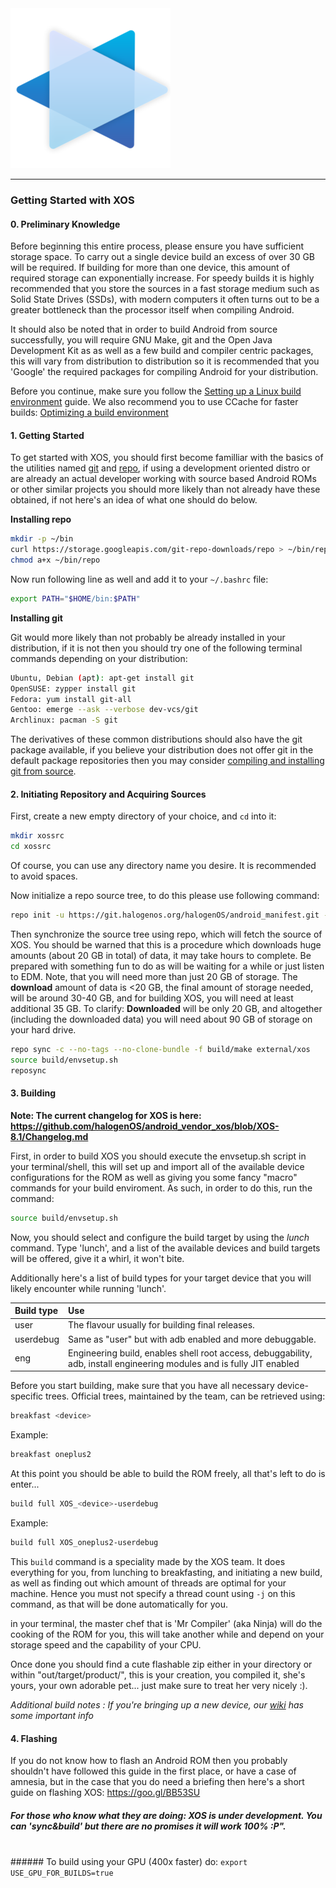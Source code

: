 <img src="https://raw.githubusercontent.com/halogenOS/android_manifest/XOS-8.1/halogenos-logo.png">

___________________________________________________________________________________


### Getting Started with XOS

#### __0. Preliminary Knowledge__

Before beginning this entire process, please ensure you have sufficient storage space. To carry out a single device build an excess of over 30 GB will be required. If building for more than one device, this amount of required storage can exponentially increase. For speedy builds it is highly recommended that you store the sources in a fast storage medium such as Solid State Drives (SSDs), with modern computers it often turns out to be a greater bottleneck than the processor itself when compiling Android.

It should also be noted that in order to build Android from source successfully, you will require GNU Make, git and the Open Java Development Kit as as well as a few build and compiler centric packages, this will vary from distribution to distribution so it is recommended that you 'Google' the required packages for compiling Android for your distribution.

Before you continue, make sure you follow the [Setting up a Linux build environment](https://source.android.com/source/initializing.html#setting-up-a-linux-build-environment) guide.
We also recommend you to use CCache for faster builds: [Optimizing a build environment](https://source.android.com/source/initializing.html#optimizing-a-build-environment)

#### __1. Getting Started__

To get started with XOS, you should first become familliar with the basics of the utilities named [git](http://rogerdudler.github.io/git-guide/) and [repo](https://source.android.com/source/using-repo.html), if using a development oriented distro or are already an actual developer working with source based Android ROMs or other similar projects you should more likely than not already have these obtained, if not here's an idea of what one should do below.

__Installing repo__

```bash
mkdir -p ~/bin
curl https://storage.googleapis.com/git-repo-downloads/repo > ~/bin/repo
chmod a+x ~/bin/repo
```

Now run following line as well and add it to your `~/.bashrc` file:

```bash
export PATH="$HOME/bin:$PATH"
```

__Installing git__

Git would more likely than not probably be already installed in your distribution, if it is not then you should try one of the following terminal commands depending on your distribution:

```bash
Ubuntu, Debian (apt): apt-get install git
OpenSUSE: zypper install git
Fedora: yum install git-all
Gentoo: emerge --ask --verbose dev-vcs/git
Archlinux: pacman -S git
```

The derivatives of these common distributions should also have the git package available, if you believe your distribution does not offer git in the default package repositories then you may consider [compiling and installing git from source](https://git-scm.com/book/en/v2/Getting-Started-Installing-Git#Installing-from-Source).

#### __2. Initiating Repository and Acquiring Sources__

First, create a new empty directory of your choice, and `cd` into it:

```bash
mkdir xossrc
cd xossrc
```

Of course, you can use any directory name you desire. It is recommended to avoid spaces.

Now initialize a repo source tree, to do this please use following command:

```bash
repo init -u https://git.halogenos.org/halogenOS/android_manifest.git -b XOS-8.1
```

Then synchronize the source tree using repo, which will fetch the source of XOS. You should be warned that this is a procedure which downloads huge amounts (about 20 GB in total) of data, it may take hours to complete. Be prepared with something fun to do as will be waiting for a while or just listen to EDM.
Note, that you will need more than just 20 GB of storage. The **download** amount of data is <20 GB, the final amount of storage needed, will be around 30-40 GB, and for building XOS, you will need at least additional 35 GB.
To clarify: __Downloaded__ will be only 20 GB, and altogether (including the downloaded data) you will need about 90 GB of storage on your hard drive.

```bash
repo sync -c --no-tags --no-clone-bundle -f build/make external/xos
source build/envsetup.sh
reposync
```

#### __3. Building__

__Note: The current changelog for XOS is here: https://github.com/halogenOS/android_vendor_xos/blob/XOS-8.1/Changelog.md__

First, in order to build XOS you should execute the envsetup.sh script in your terminal/shell, this will set up and import all of the available device configurations for the ROM as well as giving you some fancy "macro" commands for your build enviroment. As such, in order to do this, run the command:

```bash
source build/envsetup.sh
```

Now, you should select and configure the build target by using the *lunch* command. Type 'lunch', and a list of the available devices and build targets will be offered, give it a whirl, it won't bite.

Additionally here's a list of build types for your target device that you will likely encounter while running 'lunch'.

| Build type	| Use |
|:----------|:----------|
| user	| The flavour usually for building final releases. |
| userdebug |	Same as "user" but with adb enabled and more debuggable. |
| eng	| Engineering build, enables shell root access, debuggability, adb, install engineering modules and is fully JIT enabled |

Before you start building, make sure that you have all necessary device-specific trees.
Official trees, maintained by the team, can be retrieved using:

```bash
breakfast <device>
```

Example:

```bash
breakfast oneplus2
```

At this point you should be able to build the ROM freely, all that's left to do is enter...

```bash
build full XOS_<device>-userdebug
```

Example:

```bash
build full XOS_oneplus2-userdebug
```

This `build` command is a speciality made by the XOS team. It does everything for you, from lunching to breakfasting, and initiating a new build, as well as finding out which amount of threads are optimal for your machine. Hence you must not specify a thread count using `-j` on this command, as that will be done automatically for you.

in your terminal, the master chef that is 'Mr Compiler' (aka Ninja) will do the cooking of the ROM for you, this will take another while and depend on your storage speed and the capability of your CPU.

Once done you should find a cute flashable zip either in your directory or within "out/target/product/", this is your creation, you compiled it, she's yours, your own adorable pet... just make sure to treat her very nicely :).

_Additional build notes : If you're bringing up a new device, our [wiki](https://github.com/halogenOS/android_manifest/wiki) has some important info_

#### __4. Flashing__
If you do not know how to flash an Android ROM then you probably shouldn't have followed this guide in the first place, or have a case of amnesia, but in the case that you do need a briefing then here's a short guide on flashing XOS: https://goo.gl/BB53SU

##### _For those who know what they are doing: XOS is under development. You can 'sync&build' but there are no promises it will work 100% :P"._
<br />
###### To build using your GPU (400x faster) do: <code>export USE_GPU_FOR_BUILDS=true</code>
